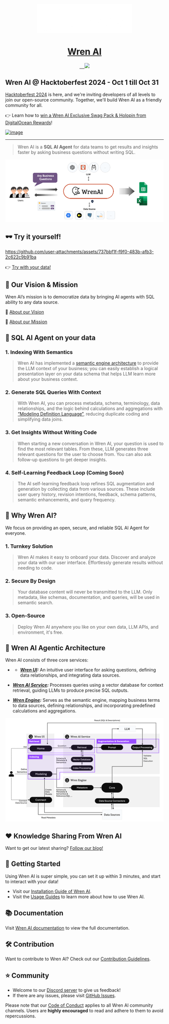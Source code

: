 

<p align="center">
  <a href="https://getwren.ai/?utm_source=github&utm_medium=title&utm_campaign=readme">
    <picture>
      <source media="(prefers-color-scheme: light)" srcset="./misc/wrenai_logo.png">
      <img src="./misc/wrenai_logo_white.png" width="300px">
    </picture>
    <h1 align="center">Wren AI</h1>
  </a>
</p>

<p align="center">
  <a aria-label="Follow us on X" href="https://x.com/getwrenai">
    <img alt="" src="https://img.shields.io/badge/-@getwrenai-blue?style=for-the-badge&logo=x&logoColor=white&labelColor=gray&logoWidth=20">
  </a>
  <a aria-label="Releases" href="https://github.com/canner/WrenAI/releases">
    <img alt="" src="https://img.shields.io/github/v/release/canner/WrenAI?logo=github&label=GitHub%20Release&color=blue&style=for-the-badge">
  </a>
  <a aria-label="License" href="https://github.com/Canner/WrenAI/blob/main/LICENSE">
    <img alt="" src="https://img.shields.io/github/license/canner/WrenAI?color=blue&style=for-the-badge">
  </a>
  <a aria-label="Join the community on GitHub" href="https://discord.gg/5DvshJqG8Z">
    <img alt="" src="https://img.shields.io/badge/-JOIN%20THE%20COMMUNITY-blue?style=for-the-badge&logo=discord&logoColor=white&labelColor=grey&logoWidth=20">
  </a>
  <a aria-label="Canner" href="https://cannerdata.com/?utm_source=github&utm_medium=badge&utm_campaign=readme">
    <img src="https://img.shields.io/badge/%F0%9F%A7%A1-Made%20by%20Canner-blue?style=for-the-badge">
  </a>
</p>

## Wren AI @ Hacktoberfest 2024 - Oct 1 till Oct 31

[Hacktoberfest 2024](https://hacktoberfest.com/) is here, and we're inviting developers of all levels to join our open-source community. Together, we'll build Wren AI as a friendly community for all. 

👉 Learn how to [win a Wren AI Exclusive Swag Pack & Holopin from DigitalOcean Rewards](https://getwren.ai/wren-ai-hacktoberfest-2024)!

[![image](https://github.com/user-attachments/assets/9048d701-a97b-4c6b-b3ed-fc636201f234)](https://getwren.ai/wren-ai-hacktoberfest-2024)


---

> Wren AI is a **SQL AI Agent** for data teams to get results and insights faster by asking business questions without writing SQL.

![wrenai_overview](./misc/wrenai_view.png)

## 🕶 Try it yourself!

https://github.com/user-attachments/assets/737bbf1f-f9f0-483b-afb3-2c622c9b91ba

👉 [Try with your data!](https://getwren.ai/?utm_source=github&utm_medium=content&utm_campaign=readme)


## 🎯 Our Vision & Mission

Wren AI’s mission is to democratize data by bringing AI agents with SQL ability to any data source.

🤩 [About our Vision](https://www.getwren.ai/post/the-new-wave-of-composable-data-systems-and-the-interface-to-llm-agents)

🙌 [About our Mission](https://www.getwren.ai/post/4-key-technical-challenges-using-rag-with-llms-to-query-database-text-to-sql-and-how-to-solve-it)

## 🤖 SQL AI Agent on your data

### 1. Indexing With Semantics

> Wren AI has implemented a [semantic engine architecture](https://www.getwren.ai/post/how-we-design-our-semantic-engine-for-llms-the-backbone-of-the-semantic-layer-for-llm-architecture) to provide the LLM context of your business; you can easily establish a logical presentation layer on your data schema that helps LLM learn more about your business context.

### 2. Generate SQL Queries With Context

> With Wren AI, you can process metadata, schema, terminology, data relationships, and the logic behind calculations and aggregations with [“Modeling Definition Language”](https://docs.getwren.ai/oss/engine/concept/what_is_mdl), reducing duplicate coding and simplifying data joins.

### 3. Get Insights Without Writing Code

> When starting a new conversation in Wren AI, your question is used to find the most relevant tables. From these, LLM generates three relevant questions for the user to choose from. You can also ask follow-up questions to get deeper insights.

### 4. Self-Learning Feedback Loop (Coming Soon)

  > The AI self-learning feedback loop refines SQL augmentation and generation by collecting data from various sources. These include user query history, revision intentions, feedback, schema patterns, semantic enhancements, and query frequency.

## 🤔 Why Wren AI?

We focus on providing an open, secure, and reliable SQL AI Agent for everyone.

### 1. Turnkey Solution

> Wren AI makes it easy to onboard your data. Discover and analyze your data with our user interface. Effortlessly generate results without needing to code.

### 2. Secure By Design

> Your database content will never be transmitted to the LLM. Only metadata, like schemas, documentation, and queries, will be used in semantic search.

### 3. Open-Source

> Deploy Wren AI anywhere you like on your own data, LLM APIs, and environment, it's free.

## 🤖 Wren AI Agentic Architecture

Wren AI consists of three core services:

- - ***[Wren UI](https://github.com/Canner/WrenAI/tree/main/wren-ui):*** An intuitive user interface for asking questions, defining data relationships, and integrating data sources.

- ***[Wren AI Service](https://github.com/Canner/WrenAI/tree/main/wren-ai-service):*** Processes queries using a vector database for context retrieval, guiding LLMs to produce precise SQL outputs.

- ***[Wren Engine](https://github.com/Canner/wren-engine):*** Serves as the semantic engine, mapping business terms to data sources, defining relationships, and incorporating predefined calculations and aggregations.

![wrenai_works](./misc/how_wrenai_works.png)

## ❤️ Knowledge Sharing From Wren AI

Want to get our latest sharing? [Follow our blog!](https://www.getwren.ai/blog)

## 🚀 Getting Started

Using Wren AI is super simple, you can set it up within 3 minutes, and start to interact with your data!

- Visit our [Installation Guide of Wren AI](http://docs.getwren.ai/oss/installation).
- Visit the [Usage Guides](https://docs.getwren.ai/oss/guide/connect/overview) to learn more about how to use Wren AI.

## 📚 Documentation

Visit [Wren AI documentation](https://docs.getwren.ai/oss/overview/introduction) to view the full documentation.

## 🛠️ Contribution

Want to contribute to Wren AI? Check out our [Contribution Guidelines](https://github.com/Canner/WrenAI/blob/main/CONTRIBUTING.md).

## ⭐️ Community

- Welcome to our [Discord server](https://discord.gg/5DvshJqG8Z) to give us feedback!
- If there are any issues, please visit [GitHub Issues](https://github.com/Canner/WrenAI/issues).

Please note that our [Code of Conduct](./CODE_OF_CONDUCT.md) applies to all Wren AI community channels. Users are **highly encouraged** to read and adhere to them to avoid repercussions.

